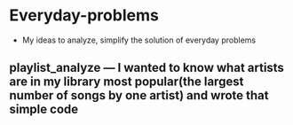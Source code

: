 # Everyday-problems
* My ideas to analyze, simplify the solution of everyday problems

## playlist_analyze — I wanted to know what artists are in my library most popular(the largest number of songs by one artist) and wrote that simple code
